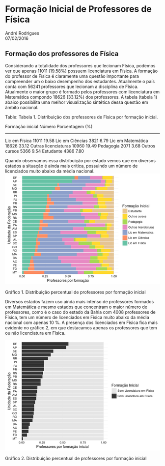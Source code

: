 # Formação Inicial de Professores de Física
André Rodrigues  
07/02/2016  

## Formação dos professores de Física

Considerando a totalidade dos professores que lecionam Física, podemos ver que apenas 11011 (19.58%) possuem licenciatura em Física. A formação do professor de Física é claramente uma questão importante para compreender um o baixo desempenho dos estudantes. Atualmente o país conta com 56241 professores que lecionam a disciplina de Física. Atualmente o maior grupo é formado pelos professores com licenciatura em Matemática compondo 18626 (33.12%) dos professores. A tabela (tabela 1) abaixo possibilita uma melhor visualização sintética dessa questão em âmbito nacional.


Table: Tabela 1. Distribuição dos professores de Física por formação inicial.

Formação inicial        Número   Porcentagem (%)
---------------------  -------  ----------------
Lic em Física            11011             19.58
Lic em Ciências           3821              6.79
Lic em Matemática        18626             33.12
Outras licenciaturas     10960             19.49
Pedagogia                 2071              3.68
Outros cursos             5366              9.54
Estudante                 4386              7.80

Quando observamos essa distribuição por estado vemos que em diversos estados a situação é ainda mais crítica, possuindo um número de licenciados muito abaixo da média nacional.
![](form-inicial_files/figure-html/grafico1-1.png) 

Gráfico 1. Distribuição percentual de professores por formação inicial

Diversos estados fazem uso ainda mais intenso de professores formados em Matemática e mesmo estados que concentram o maior número de professores, como é o caso do estado da Bahia com 4008 professores de Física, tem um número de licenciados em Física muito abaixo da média nacional com apenas 10 %. A presença dos licenciados em Física fica mais evidente no gráfico 2, em que destacamos apenas os professores que tem ou não licenciatura em Física.

![](form-inicial_files/figure-html/grafico2-1.png) 

Gráfico 2. Distribuição percentual de professores por formação inicial
